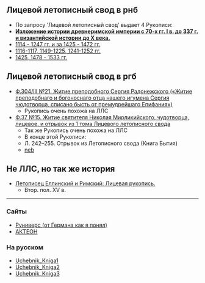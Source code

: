 ## Лицевой летописный свод в рнб

- По запросу 'Лицевой летописный свод' выдает 4 Рукописи:
- [**Изложение истории древнеримской империи с 70-х гг. I в. до 337 г. и византийской истории до X
  века.**](https://nlr.ru/manuscripts/RA1527/elektronnyiy-katalog?ab=CCF08009-A6E2-48E6-9CA2-4CEA87BEEC1D)
- [1114 - 1247 гг. и за 1425 - 1472 гг.](https://nlr.ru/manuscripts/RA1527/elektronnyiy-katalog?ab=919048C3-8920-40C1-A94D-AA216B5E2FD6)
- [1116-1117, 1149-1225, 1241-1252 гг.](https://nlr.ru/manuscripts/RA1527/elektronnyiy-katalog?ab=75E95AD6-15E3-4F1E-9848-9ACD7DE33B91)
- [1425, 1478 - 1533 гг.](https://nlr.ru/manuscripts/RA1527/elektronnyiy-katalog?ab=9765898F-CEB8-41E6-BC07-E6E7CC33226D)

## Лицевой летописный свод в ргб

- [Ф.304/III №21. Житие преподобного Сергия Радонежского («Житие преподобнаго и богоноснаго отца нашего игумена Сергия чюдотворца, списано бысть от премудрейшаго Епифания»)](https://lib-fond.ru/lib-rgb/304-iii/f-304iii-21)
    - Рукопись очень похожа на ЛЛС
- [Ф.37 №15. Житие святителя Николая Мирликийского, чудотворца, лицевое, и отрывок из 1 тома Лицевого летописного свода](https://lib-fond.ru/lib-rgb/37/f-37-15)
  - Так же Рукопись очень похожа на ЛЛС
  - В конце этой Рукописи:
  - Л. 242–255. Отрывок из Летописного свода (Книга Бытия)
  - [neb](https://kp.rusneb.ru/item/material/zhitie-nikolaya-chudotvorca-licevoe-otryvok-iz-letopisnogo-svoda-licevoy)

## Не ЛЛС, но так же история

- [Летописец Еллинский и Римский: Лицевая рукопись.](https://nlr.ru/manuscripts/RA1527/elektronnyiy-katalog?ab=643AF16B-A94C-41E4-BA8F-829588FF53F2)
  - Втор. пол. XV в.

- - -

### Сайты

- [Руниверс (от Германа как я понял)](https://runivers.ru/lib/book6958)
- [АКТЕОН](https://runivers.ru/lib/book19785)

### На русском

- [Uchebnik_Kniga1](../../../pravoslavie/history/on_ru/Uchebnik_Kniga1.pdf)
- [Uchebnik_Kniga2](../../../pravoslavie/history/on_ru/Uchebnik_Kniga2.pdf)
- [Uchebnik_Kniga3](../../../pravoslavie/history/on_ru/Uchebnik_Kniga3.pdf)